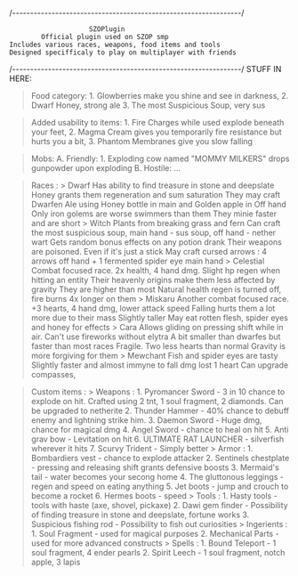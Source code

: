 /----------------------------------------------------------------/
                            
                        SZOPlugin
            Official plugin used on SZOP smp
    Includes various races, weapons, food items and tools
    Designed specifficaly to play on multiplayer with friends

/----------------------------------------------------------------/
STUFF IN HERE:

> Food category:
    1. Glowberries make you shine and see in darkness,
    2. Dwarf Honey, strong ale
    3. The most Suspicious Soup, very sus

> Added usability to items:
    1. Fire Charges while used explode beneath your feet,
    2. Magma Cream gives you temporarily fire resistance but hurts you a bit,
    3. Phantom Membranes give you slow falling

> Mobs:
    A. Friendly:
        1. Exploding cow named "MOMMY MILKERS" drops gunpowder upon exploding
    B. Hostile:
        ...

> Races :
    >   Dwarf
        Has ability to find treasure in stone and deepslate
        Honey grants them regeneration and sum saturation
        They may craft Dwarfen Ale using Honey bottle in main and Golden apple in Off hand
        Only iron golems are worse swimmers than them
        They minie faster and are short
    >   Witch
        Plants from breaking grass and fern
        Can craft the most suspicious soup, main hand - sus soup, off hand - nether wart
        Gets random bonus effects on any potion drank
        Their weapons are poisoned. Even if it's just a stick
        May craft cursed arrows : 4 arrows off hand + 1 fermented spider eye main hand
    >   Celestial
        Combat focused race. 2x health, 4 hand dmg. Slight hp regen when hitting an entity
        Their heavenly origins make them less affected by gravity
        They are higher than most
        Natural health regen is turned off, fire burns 4x longer on them
    >   Miskaru
        Another combat focused race. +3 hearts, 4 hand dmg, lower attack speed
        Falling hurts them a lot more due to their mass
        Slightly taller
        May eat rotten flesh, spider eyes and honey for effects
    >   Cara
        Allows gliding on pressing shift while in air. Can't use fireworks without elytra
        A bit smaller than dwarfes but faster than most races
        Fragile. Two less hearts than normal
        Gravity is more forgiving for them
    >   Mewchant
        Fish and spider eyes are tasty
        Slightly faster and almost immyne to fall dmg
        lost 1 heart
        Can upgrade compasses, 

> Custom items :
    > Weapons :
        1.  Pyromancer Sword - 3 in 10 chance to explode on hit. Crafted using 2 tnt, 1 soul fragment, 2 diamonds. Can be upgraded to netherite
        2.  Thunder Hammer - 40% chance to debuff enemy and lightning strike him. 
        3.  Daemon Sword - Huge dmg, chance for magical dmg
        4.  Angel Sword - chance to heal on hit
        5.  Anti grav bow - Levitation on hit
        6.  ULTIMATE RAT LAUNCHER - silverfish wherever it hits
        7.  Scurvy Trident - Simply better
    > Armor :
        1.  Bombardiers vest - chance to explode attacker
        2.  Sentinels chestplate - pressing and releasing shift grants defensive boosts
        3.  Mermaid's tail - water becomes your secong home
        4.  The gluttonous leggings  - regen and speed on eating anything
        5.  Jet boots - jump and crouch to become a rocket
        6.  Hermes boots - speed
    > Tools :
        1.  Hasty tools - tools with haste (axe, shovel, pickaxe)
        2.  Dawi gem finder - Possibility of finding treasure in stone and deepslate, fortune works
        3.  Suspicious fishing rod - Possibility to fish out curiosities
    > Ingerients :
        1.  Soul Fragment - used for magical purposes
        2.  Mechanical Parts - used for more advanced constructs
    > Spells :
        1. Bound Teleport - 1 soul fragment, 4 ender pearls
        2. Spirit Leech - 1 soul fragment, notch apple, 3 lapis